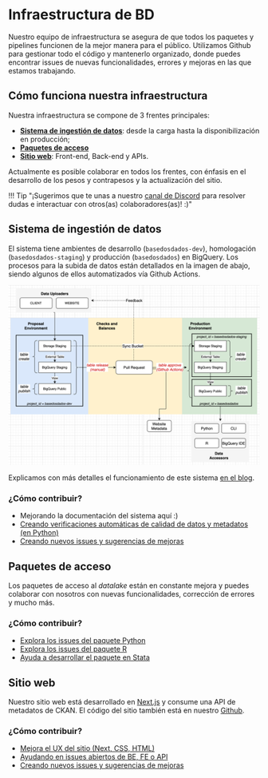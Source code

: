# Infraestructura de BD

Nuestro equipo de infraestructura se asegura de que todos los paquetes y pipelines
funcionen de la mejor manera para el público. Utilizamos Github
para gestionar todo el código y mantenerlo organizado, donde puedes encontrar
issues de nuevas funcionalidades, errores y mejoras en las que estamos trabajando.

## Cómo funciona nuestra infraestructura

Nuestra infraestructura se compone de 3 frentes principales:

- [**Sistema de ingestión de datos**](#sistema-de-ingestion-de-datos): desde la carga hasta la
  disponibilización en producción;
- [**Paquetes de acceso**](#paquetes-de-acceso)
- [**Sitio web**](#sitio-web): Front-end, Back-end y APIs.

Actualmente es posible colaborar en todos los frentes, con énfasis en el
desarrollo de los pesos y contrapesos y la actualización del sitio.

!!! Tip "¡Sugerimos que te unas a nuestro [canal de Discord](https://discord.gg/huKWpsVYx4) para resolver dudas e interactuar con otros(as) colaboradores(as)! :)"

## Sistema de ingestión de datos

El sistema tiene ambientes de desarrollo
(`basedosdados-dev`), homologación (`basedosdados-staging`) y producción
(`basedosdados`) en BigQuery. Los procesos para la subida de datos están
detallados en la imagen de abajo, siendo algunos de ellos automatizados
vía Github Actions.

![](images/bd_infra_diagram.png)

Explicamos con más detalles el funcionamiento de este sistema [en el blog](https://dev.to/basedosdados/como-funciona-o-sistema-de-insercao-de-dados-na-bd-25dk).

### ¿Cómo contribuir?

- Mejorando la documentación del sistema aquí :)
- [Creando verificaciones automáticas de calidad de datos y metadatos (en Python)](https://github.com/basedosdados/sdk/issues/376)
- [Creando nuevos issues y sugerencias de mejoras](https://github.com/basedosdados/sdk/issues/new/choose)

## Paquetes de acceso

Los paquetes de acceso al *datalake* están en constante mejora y puedes
colaborar con nosotros con nuevas funcionalidades, corrección de errores y mucho
más.

### ¿Cómo contribuir?

- [Explora los issues del paquete Python](https://github.com/basedosdados/sdk/labels/python)
- [Explora los issues del paquete R](https://github.com/basedosdados/sdk/labels/R)
- [Ayuda a desarrollar el paquete en Stata](https://github.com/basedosdados/sdk/pull/754)

## Sitio web

Nuestro sitio web está desarrollado en
[Next.js](https://nextjs.org/learn/basics/create-nextjs-app) y consume
una API de metadatos de CKAN. El código del sitio también está en nuestro [Github](https://github.com/basedosdados/website).

### ¿Cómo contribuir?

- [Mejora el UX del sitio (Next, CSS, HTML)](https://github.com/basedosdados/website#editando-html)
- [Ayudando en issues abiertos de BE, FE o API](https://github.com/basedosdados/website/issues)
- [Creando nuevos issues y sugerencias de mejoras](https://github.com/basedosdados/website/issues/new)
